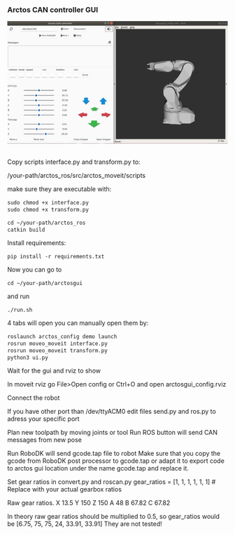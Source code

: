 
### Arctos CAN controller GUI 
![gui-light.jpg](/arctosgui/img/gui-light.jpg)

## 


Copy scripts interface.py and transform.py to:

/your-path/arctos_ros/src/arctos_moveit/scripts

make sure they are executable with: 
```
sudo chmod +x interface.py 
sudo chmod +x transform.py 
```
```
cd ~/your-path/arctos_ros 
catkin build 
```
Install requirements:
 ```
pip install -r requirements.txt
```
Now you can go to 
```
cd ~/your-path/arctosgui 
```
and run 
```
./run.sh 
```
4 tabs will open 
you can manually open them by: 
```
roslaunch arctos_config demo launch 
rosrun moveo_moveit interface.py 
rosrun moveo_moveit transform.py 
python3 ui.py 
```
Wait for the gui and rviz to show 

In moveit rviz go File>Open config or Ctrl+O and open 
arctosgui_config.rviz

Connect the robot 

If you have other port than /dev/ttyACM0 edit files 
send.py and ros.py to adress your specific port 

Plan new toolpath by moving joints or tool
Run ROS button will send CAN messages from new pose 

Run RoboDK will send gcode.tap file to robot 
Make sure that you copy the gcode from RoboDK post processor to gcode.tap or adapt it to export code to arctos gui location under the name gcode.tap and replace it. 

Set gear ratios in convert.py and roscan.py 
gear_ratios = [1, 1, 1, 1, 1, 1]  # Replace with your actual gearbox ratios

Raw gear ratios. 
X  13.5
Y  150
Z  150
A  48
B  67.82
C  67.82

In theory raw gear ratios should be multiplied to 0.5, so gear_ratios would be
[6.75, 75, 75, 24, 33.91, 33.91]
They are not tested! 


 
